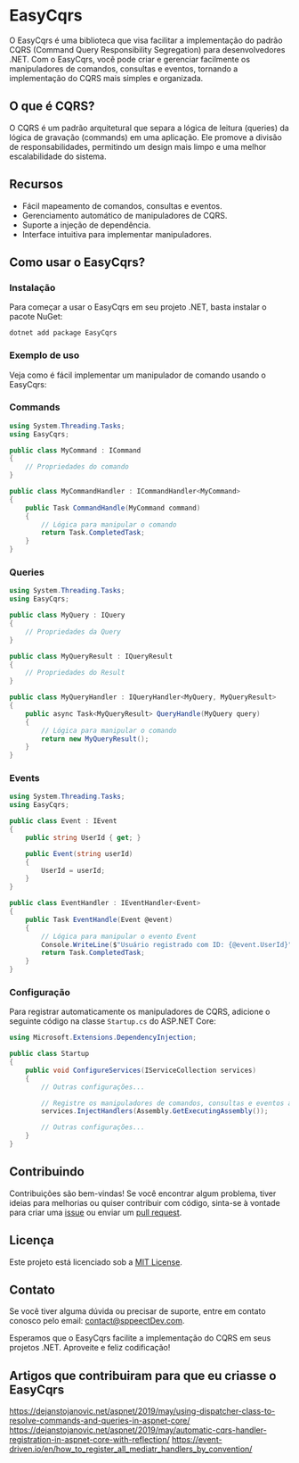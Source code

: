 # EasyCqrs

O EasyCqrs é uma biblioteca que visa facilitar a implementação do padrão CQRS (Command Query Responsibility Segregation) para desenvolvedores .NET. Com o EasyCqrs, você pode criar e gerenciar facilmente os manipuladores de comandos, consultas e eventos, tornando a implementação do CQRS mais simples e organizada.

## O que é CQRS?

O CQRS é um padrão arquitetural que separa a lógica de leitura (queries) da lógica de gravação (commands) em uma aplicação. Ele promove a divisão de responsabilidades, permitindo um design mais limpo e uma melhor escalabilidade do sistema.

## Recursos

- Fácil mapeamento de comandos, consultas e eventos.
- Gerenciamento automático de manipuladores de CQRS.
- Suporte a injeção de dependência.
- Interface intuitiva para implementar manipuladores.

## Como usar o EasyCqrs?

### Instalação

Para começar a usar o EasyCqrs em seu projeto .NET, basta instalar o pacote NuGet:

```
dotnet add package EasyCqrs
```

### Exemplo de uso

Veja como é fácil implementar um manipulador de comando usando o EasyCqrs:

### Commands
```csharp
using System.Threading.Tasks;
using EasyCqrs;

public class MyCommand : ICommand
{
    // Propriedades do comando
}

public class MyCommandHandler : ICommandHandler<MyCommand>
{
    public Task CommandHandle(MyCommand command)
    {
        // Lógica para manipular o comando
        return Task.CompletedTask;
    }
}
```
### Queries
```csharp
using System.Threading.Tasks;
using EasyCqrs;

public class MyQuery : IQuery
{
    // Propriedades da Query
}

public class MyQueryResult : IQueryResult
{
    // Propriedades do Result
}

public class MyQueryHandler : IQueryHandler<MyQuery, MyQueryResult>
{
    public async Task<MyQueryResult> QueryHandle(MyQuery query)
    {
        // Lógica para manipular o comando
        return new MyQueryResult();
    }
}
```
### Events
```csharp
using System.Threading.Tasks;
using EasyCqrs;

public class Event : IEvent
{
    public string UserId { get; }

    public Event(string userId)
    {
        UserId = userId;
    }
}

public class EventHandler : IEventHandler<Event>
{
    public Task EventHandle(Event @event)
    {
        // Lógica para manipular o evento Event
        Console.WriteLine($"Usuário registrado com ID: {@event.UserId}");
        return Task.CompletedTask;
    }
}
```

### Configuração

Para registrar automaticamente os manipuladores de CQRS, adicione o seguinte código na classe `Startup.cs` do ASP.NET Core:

```csharp
using Microsoft.Extensions.DependencyInjection;

public class Startup
{
    public void ConfigureServices(IServiceCollection services)
    {
        // Outras configurações...

        // Registre os manipuladores de comandos, consultas e eventos automaticamente.
        services.InjectHandlers(Assembly.GetExecutingAssembly());

        // Outras configurações...
    }
}
```


## Contribuindo

Contribuições são bem-vindas! Se você encontrar algum problema, tiver ideias para melhorias ou quiser contribuir com código, sinta-se à vontade para criar uma [issue](link-para-issues) ou enviar um [pull request](link-para-pull-requests).

## Licença

Este projeto está licenciado sob a [MIT License](link-da-licenca).

## Contato

Se você tiver alguma dúvida ou precisar de suporte, entre em contato conosco pelo email: [contact@sppeectDev.com](mailto:contact@sppeectDev.com).

Esperamos que o EasyCqrs facilite a implementação do CQRS em seus projetos .NET. Aproveite e feliz codificação!


## Artigos que contribuiram para que eu criasse o EasyCqrs
https://dejanstojanovic.net/aspnet/2019/may/using-dispatcher-class-to-resolve-commands-and-queries-in-aspnet-core/
https://dejanstojanovic.net/aspnet/2019/may/automatic-cqrs-handler-registration-in-aspnet-core-with-reflection/
https://event-driven.io/en/how_to_register_all_mediatr_handlers_by_convention/
